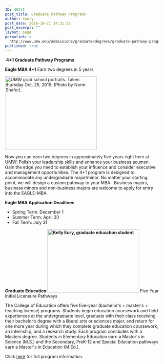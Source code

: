 ```yaml
---
ID: 48231
post_title: Graduate Pathway Programs
author: keury
post_date: 2016-10-21 14:31:52
post_excerpt: ""
layout: page
permalink: >
  http://www.umw.edu/admissions/graduate/degrees/graduate-pathway-programs/
published: true
---
```

<strong> 4+1 Graduate Pathway Programs</strong>

<strong>Eagle MBA 4+1
</strong>Earn two degrees in 5 years

<img id="longdesc-return-48232" class="alignright wp-image-48232 size-medium" src="http://www.umw.edu/admissions/wp-content/uploads/sites/6/2016/10/Graduate-School-Portrait-04-300x241.jpg" alt="UMW grad school portraits. Taken thursday Oct. 29, 2015. (Photo by Norm Shafer)." width="300" height="241" longdesc="http://www.umw.edu/admissions?longdesc=48232&amp;referrer=48231" />

Now you can earn two degrees in approximately five years right here at UMW! Polish your leadership skills and enhance your business acumen. Gain the edge you need to establish your influence and consider executive and management opportunities. The 4+1 program is designed to accommodate any undergraduate major/minor. No matter your starting point, we will design a custom pathway to your MBA.  Business majors, business minors and non-business majors are welcome to apply for entry into the EAGLE-MBA.

<strong>Eagle MBA Application Deadlines</strong>
<ul>
 	<li>Spring Term: December 1</li>
 	<li>Summer Term: April 30</li>
 	<li>Fall Term: July 31 <strong>    </strong></li>
</ul>
<strong>Graduate Education <img class="alignright wp-image-48233 size-medium" src="http://www.umw.edu/admissions/wp-content/uploads/sites/6/2016/10/Graduate-teacher-11-300x207.jpg" alt="Kelly Eury, graduate education student" width="300" height="207" />
</strong>Five Year Initial Licensure Pathways

The College of Education offers five five-year (bachelor's + master's + teaching license) programs. Students begin education coursework and field experiences at the undergraduate level, graduate with their class receiving their bachelor’s degree with a liberal arts or sciences major, and return for one more year during which they complete graduate education coursework, an internship, and a research study. Each program concludes with a Masters degree. Students in Elementary Education earn a Master's in Science (M.S.) and the Secondary, PreK-12 and Special Education pathways earn a Master's in Education (M.Ed.).

Click <a href="http://education.umw.edu/programs/undergraduate-five-year-pathways/">here</a> for full program information.